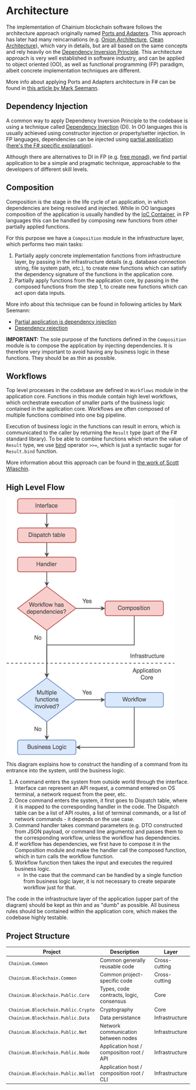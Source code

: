 # Architecture

The implementation of Chainium blockchain software follows the architecture approach originally named [Ports and Adapters](http://alistair.cockburn.us/Hexagonal+architecture). This approach has later had many reincarnations (e.g. [Onion Architecture](http://jeffreypalermo.com/blog/the-onion-architecture-part-1), [Clean Architecture](https://8thlight.com/blog/uncle-bob/2012/08/13/the-clean-architecture.html)), which vary in details, but are all based on the same concepts and rely heavily on the [Dependency Inversion Principle](https://en.wikipedia.org/wiki/Dependency_inversion_principle). This architecture approach is very well established in software industry, and can be applied to object oriented (OO), as well as functional programming (FP) paradigm, albeit concrete implementation techniques are different.

More info about applying Ports and Adapters architecture in F# can be found in [this article by Mark Seemann](http://blog.ploeh.dk/2016/03/18/functional-architecture-is-ports-and-adapters).


## Dependency Injection

A common way to apply Dependency Inversion Principle to the codebase is using a technique called [Dependency Injection](https://en.wikipedia.org/wiki/Dependency_injection) (DI). In OO languages this is usually achieved using constructor injection or property/setter injection. In FP languages, dependencies can be injected using [partial application](https://en.wikipedia.org/wiki/Partial_application) ([here's the F# specific explanation](https://fsharpforfunandprofit.com/posts/partial-application)).

Although there are alternatives to DI in FP (e.g. [free monad](http://blog.ploeh.dk/2017/08/07/f-free-monad-recipe)), we find partial application to be a simple and pragmatic technique, approachable to the developers of different skill levels.


## Composition

Composition is the stage in the life cycle of an application, in which dependencies are being resolved and injected.
While in OO languages composition of the application is usually handled by the [IoC Container](https://www.martinfowler.com/articles/injection.html), in FP languages this can be handled by composing new functions from other partially applied functions.

For this purpose we have a `Composition` module in the infrastructure layer, which performs two main tasks:
1. Partially apply concrete implementation functions from infrastructure layer, by passing in the infrastructure details (e.g. database connection string, file system path, etc.), to create new functions which can satisfy the dependency signature of the functions in the application core.
2. Partially apply functions from the application core, by passing in the composed functions from the step 1, to create new functions which can act upon data inputs.

More info about this technique can be found in following articles by Mark Seemann:
- [Partial application is dependency injection](http://blog.ploeh.dk/2017/01/30/partial-application-is-dependency-injection)
- [Dependency rejection](http://blog.ploeh.dk/2017/02/02/dependency-rejection)

**IMPORTANT:**
The sole purpose of the functions defined in the `Composition` module is to compose the application by injecting dependencies. It is therefore very important to avoid having any business logic in these functions. They should be as thin as possible.


## Workflows

Top level processes in the codebase are defined in `Workflows` module in the application core. Functions in this module contain high level workflows, which orchestrate execution of smaller parts of the business logic contained in the application core. Workflows are often composed of multiple functions combined into one big pipeline.

Execution of business logic in the functions can result in errors, which is communicated to the caller by returning the `Result` type (part of the F# standard library). To be able to combine functions which return the value of `Result` type, we use [bind](https://fsharpforfunandprofit.com/series/map-and-bind-and-apply-oh-my.html) operator `>>=`, which is just a syntactic sugar for `Result.bind` function.

More information about this approach can be found in [the work of Scott Wlaschin](https://fsharpforfunandprofit.com/rop).


## High Level Flow

![High Level Flow](Architecture/HighLevelFlow.png)

This diagram explains how to construct the handling of a command from its entrance into the system, until the business logic.

1. A command enters the system from outside world through the interface. Interface can represent an API request, a command entered on OS terminal, a network request from the peer, etc.
2. Once command enters the system, it first goes to Dispatch table, where it is mapped to the corresponding handler in the code. The Dispatch table can be a list of API routes, a list of terminal commands, or a list of network commands - it depends on the use case.
3. Command handler takes command parameters (e.g. DTO constructed from JSON payload, or command line arguments) and passes them to the corresponding workflow, unless the workflow has dependencies.
4. If workflow has dependencies, we first have to compose it in the Composition module and make the handler call the composed function, which in turn calls the workflow function.
5. Workflow function then takes the input and executes the required business logic.
    - In the case that the command can be handled by a single function from business logic layer, it is not necessary to create separate workflow just for that.

The code in the infrastructure layer of the application (upper part of the diagram) should be kept as thin and as "dumb" as possible. All business rules should be contained within the application core, which makes the codebase highly testable.


## Project Structure

Project | Description | Layer
--- | --- | ---
`Chainium.Common` | Common generally reusable code | Cross-cutting
`Chainium.Blockchain.Common` | Common project-specific code | Cross-cutting
`Chainium.Blockchain.Public.Core` | Types, code contracts, logic, consensus | Core
`Chainium.Blockchain.Public.Crypto` | Cryptography | Core
`Chainium.Blockchain.Public.Data` | Data persistance | Infrastructure
`Chainium.Blockchain.Public.Net` | Network communication between nodes | Infrastructure
`Chainium.Blockchain.Public.Node` | Application host / composition root / API | Infrastructure
`Chainium.Blockchain.Public.Wallet` | Application host / composition root / CLI | Infrastructure

